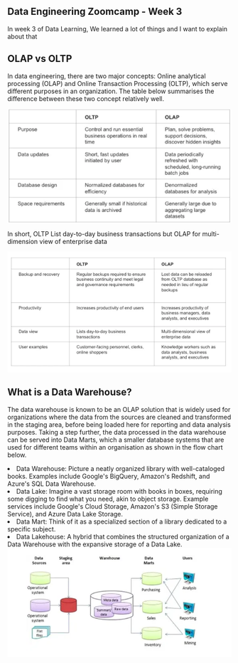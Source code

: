 ## Data Engineering Zoomcamp - Week 3

In week 3 of Data Learning, We learned a lot of things and I want to explain about that 

## OLAP vs OLTP
In data engineering, there are two major concepts: Online analytical processing (OLAP) and Online Transaction Processing (OLTP), which serve different purposes in an organization. The table below summarises the difference between these two concept relatively well.

<div>
<img src="https://github.com/amal572/data_engenering_week3/blob/main/image/Capture.PNG">
</div>

In short, OLTP List day-to-day business transactions but OLAP for multi-dimension view of enterprise data 

<div>
<img src="https://github.com/amal572/data_engenering_week3/blob/main/image/1_FKW_m0LzTb2lEYmwg5_DNw.webp">
</div>

## What is a Data Warehouse?

The data warehouse is known to be an OLAP solution that is widely used for organizations where the data from the sources are cleaned and transformed in the staging area, before being loaded here for reporting and data analysis purposes. Taking a step further, the data processed in the data warehouse can be served into Data Marts, which a smaller database systems that are used for different teams within an organisation as shown in the flow chart below.

<li> Data Warehouse: Picture a neatly organized library with well-cataloged books. Examples include Google's BigQuery, Amazon's Redshift, and Azure's SQL Data Warehouse.</li>
<li> Data Lake: Imagine a vast storage room with books in boxes, requiring some digging to find what you need, akin to object storage. Example services include Google's Cloud Storage, Amazon's S3 (Simple Storage Service), and Azure Data Lake Storage.</li>
<li>Data Mart: Think of it as a specialized section of a library dedicated to a specific subject.</li>
<li>Data Lakehouse: A hybrid that combines the structured organization of a Data Warehouse with the expansive storage of a Data Lake.</li>

<div>
<img src="https://github.com/amal572/data_engenering_week3/blob/main/image/dataWarehouse.PNG">
</div>





